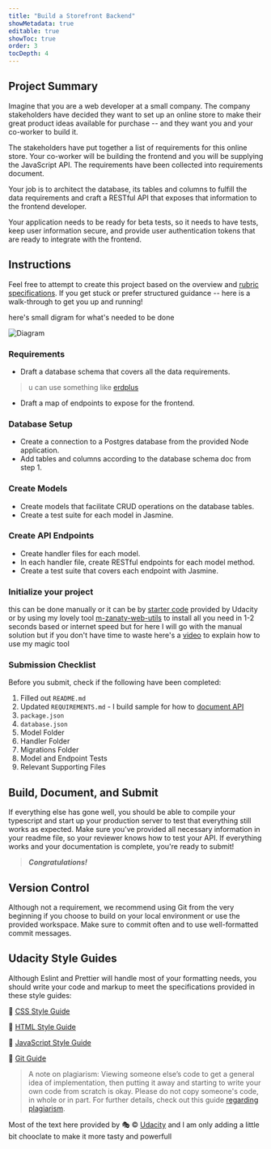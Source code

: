 ```yaml
---
title: "Build a Storefront Backend"
showMetadata: true
editable: true
showToc: true
order: 3
tocDepth: 4
---
```


## Project Summary

Imagine that you are a web developer at a small company. The company stakeholders have decided they want to set up an online store to make their great product ideas available for purchase -- and they want you and your co-worker to build it.

The stakeholders have put together a list of requirements for this online store. Your co-worker will be building the frontend and you will be supplying the JavaScript API. The requirements have been collected into requirements document.

Your job is to architect the database, its tables and columns to fulfill the data requirements and craft a RESTful API that exposes that information to the frontend developer.

Your application needs to be ready for beta tests, so it needs to have tests, keep user information secure, and provide user authentication tokens that are ready to integrate with the frontend.

## Instructions

Feel free to attempt to create this project based on the overview and [rubric specifications](https://review.udacity.com/#!/rubrics/3061/view). If you get stuck or prefer structured guidance -- here is a walk-through to get you up and running!

here's small digram for what's needed to be done

![Diagram](/images/store-frontend.png)

### Requirements

- Draft a database schema that covers all the data requirements.
  
> u can use something like [erdplus](https://erdplus.com/)
  
- Draft a map of endpoints to expose for the frontend.

### Database Setup

- Create a connection to a Postgres database from the provided Node application.
- Add tables and columns according to the database schema doc from step 1.

### Create Models

- Create models that facilitate CRUD operations on the database tables.
- Create a test suite for each model in Jasmine.

### Create API Endpoints

- Create handler files for each model.
- In each handler file, create RESTful endpoints for each model method.
- Create a test suite that covers each endpoint with Jasmine.

### Initialize your project

this can be done manually or it can be by [starter code](https://github.com/udacity/nd0067-c2-creating-an-api-with-postgresql-and-express-project-starter) provided by Udacity or by using my lovely tool [m-zanaty-web-utils](https://www.npmjs.com/package/m-zanaty-web-utils) to install all you need in 1-2 seconds based or internet speed but for here I will go with the manual solution but if you don't have time to waste here's a [video](https://www.youtube.com/watch?v=0KnqGbkBdxw) to explain how to use my magic tool

### Submission Checklist

Before you submit, check if the following have been completed:

1. Filled out `README.md`
2. Updated `REQUIREMENTS.md` - I build sample for how to [document API](https://github.com/mohammedelzanaty/guide-lines/blob/main/API-documentation-sample.md)
3. `package.json`
4. `database.json`
5. Model Folder
6. Handler Folder
7. Migrations Folder
8. Model and Endpoint Tests
9. Relevant Supporting Files

## Build, Document, and Submit

If everything else has gone well, you should be able to compile your typescript and start up your production server to test that everything still works as expected. Make sure you've provided all necessary information in your readme file, so your reviewer knows how to test your API. If everything works and your documentation is complete, you're ready to submit!
  
  > **_Congratulations!_**

## Version Control

Although not a requirement, we recommend using Git from the very beginning if you choose to build on your local environment or use the provided workspace. Make sure to commit often and to use well-formatted commit messages.

## Udacity Style Guides

Although Eslint and Prettier will handle most of your formatting needs, you should write your code and markup to meet the specifications provided in these style guides:

🌳 [CSS Style Guide](/udacity/style-guide/CSS)

🌳 [HTML Style Guide](/udacity/style-guide/html)

🌳 [JavaScript Style Guide](/udacity/style-guide/javascrpt)

🌳 [Git Guide](/udacity/style-guide/git)

> A note on plagiarism: Viewing someone else’s code to get a general idea of implementation, then putting it away and starting to write your own code from scratch is okay. Please do not copy someone's code, in whole or in part. For further details, check out this guide [regarding plagiarism](/udacity/plagiarism).

Most of the text here provided by 🎭 © [Udacity](https://www.udacity.com/) and I am only adding a little bit chooclate to  make it more tasty and powerfull
